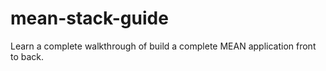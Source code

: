 # mean-stack-guide

Learn a complete walkthrough of build a complete MEAN application front to back.
